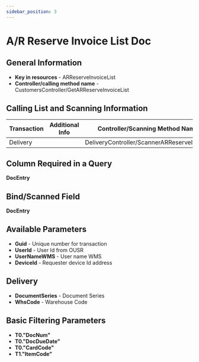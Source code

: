 ```yaml
---
sidebar_position: 3
---
```


# A/R Reserve Invoice List Doc

## General Information

- **Key in resources** - ARReserveInvoiceList
- **Controller/calling method name** - CustomersController/GetARReserveInvoiceList

## Calling List and Scanning Information

| Transaction | Additional Info | Controller/Scanning Method Name |
| --- | --- | --- |
| Delivery | | DeliveryController/ScannerARReserveInvoice |

## Column Required in a Query

**DocEntry**

## Bind/Scanned Field

**DocEntry**

## Available Parameters

- **Guid** - Unique number for transaction
- **UserId** - User Id from OUSR
- **UserNameWMS** - User name WMS
- **DeviceId** - Requester device Id address

## Delivery

- **DocumentSeries** - Document Series
- **WhsCode** - Warehouse Code

## Basic Filtering Parameters

- **T0."DocNum"**
- **T0."DocDueDate"**
- **T0."CardCode"**
- **T1."ItemCode"**
